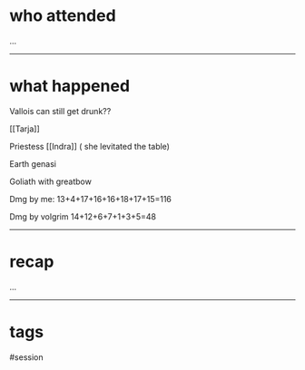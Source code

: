 # who attended

...

---
# what happened

Vallois can still get drunk??

[[Tarja]]

Priestess [[Indra]] ( she levitated the table)

Earth genasi

Goliath with greatbow

Dmg by me: 13+4+17+16+16+18+17+15=116 

Dmg by volgrim 14+12+6+7+1+3+5=48

---
# recap

...

---
# tags

#session